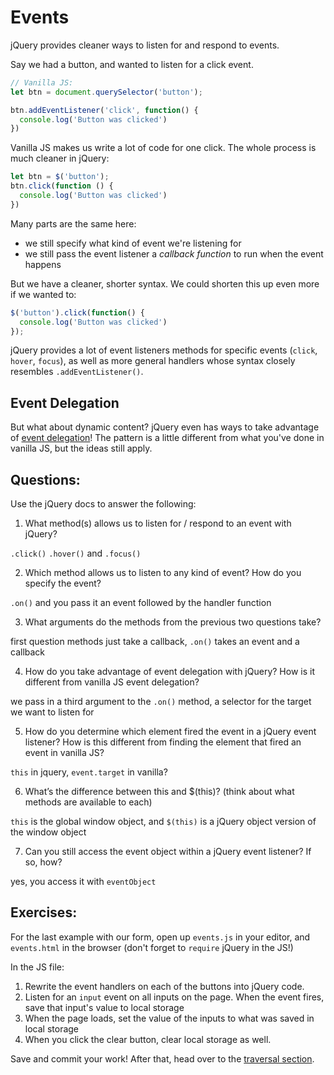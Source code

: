 # Events

jQuery provides cleaner ways to listen for and respond to events.

Say we had a button, and wanted to listen for a click event.

```JavaScript
// Vanilla JS:
let btn = document.querySelector('button');

btn.addEventListener('click', function() {
  console.log('Button was clicked')
})

```

Vanilla JS makes us write a lot of code for one click. The whole process is much cleaner in jQuery:

```JavaScript
let btn = $('button');
btn.click(function () {
  console.log('Button was clicked')
})

```

Many parts are the same here:
- we still specify what kind of event we're listening for
- we still pass the event listener a _callback function_ to run when the event happens

But we have a cleaner, shorter syntax. We could shorten this up even more if we wanted to:

```JavaScript
$('button').click(function() {
  console.log('Button was clicked')
});
```

jQuery provides a lot of event listeners methods for specific events (`click`, `hover`, `focus`), as well as more general handlers whose syntax closely resembles `.addEventListener()`.

## Event Delegation
But what about dynamic content? jQuery even has ways to take advantage of [event delegation](https://learn.jquery.com/events/event-delegation/)! The pattern is a little different from what you've done in vanilla JS, but the ideas still apply.


## Questions:
Use the jQuery docs to answer the following:

1. What method(s) allows us to listen for / respond to an event with jQuery?

`.click()` `.hover()` and `.focus()`

2. Which method allows us to listen to any kind of event? How do you specify the event?

`.on()` and you pass it an event followed by the handler function

3. What arguments do the methods from the previous two questions take?

first question methods just take a callback, `.on()` takes an event and a callback

4. How do you take advantage of event delegation with jQuery? How is it different from vanilla JS event delegation?

we pass in a third argument to the `.on()` method, a selector for the target we want to listen for

5. How do you determine which element fired the event in a jQuery event listener? How is this different from finding the element that fired an event in vanilla JS?

`this` in jquery, `event.target` in vanilla?

6. What’s the difference between this and $(this)? (think about what methods are available to each)

`this` is the global window object, and `$(this)` is a jQuery object version of the window object

7. Can you still access the event object within a jQuery event listener? If so, how?

yes, you access it with `eventObject`

## Exercises:

For the last example with our form, open up `events.js` in your editor, and `events.html` in the browser (don't forget to `require` jQuery in the JS!)

In the JS file:
1. Rewrite the event handlers on each of the buttons into jQuery code.
2. Listen for an `input` event on all inputs on the page. When the event fires, save that input's value to local storage
3. When the page loads, set the value of the inputs to what was saved in local storage
4. When you click the clear button, clear local storage as well.

Save and commit your work! After that, head over to the [traversal section](../part-4-traversal/).
